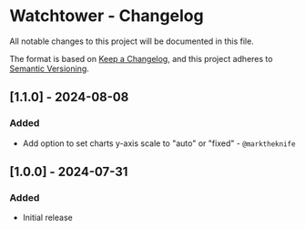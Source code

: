 # Watchtower - Changelog

All notable changes to this project will be documented in this file.

The format is based on [Keep a Changelog](https://keepachangelog.com/en/1.0.0/),
and this project adheres to [Semantic Versioning](https://semver.org/spec/v2.0.0.html).

## [1.1.0] - 2024-08-08
### Added
- Add option to set charts y-axis scale to "auto" or "fixed" - `@marktheknife`

## [1.0.0] - 2024-07-31
### Added
- Initial release
